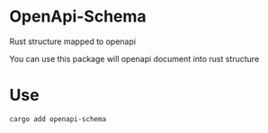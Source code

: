 # OpenApi-Schema

Rust structure mapped to openapi 

You can use this package will openapi document into rust structure
# Use
```bash
cargo add openapi-schema
```